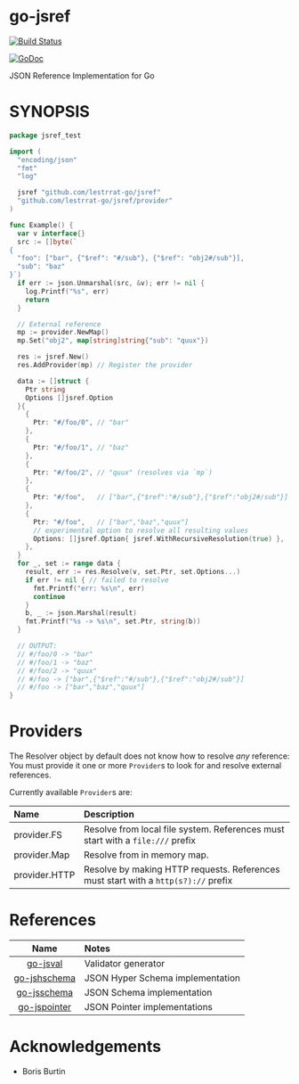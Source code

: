 # go-jsref

[![Build Status](https://travis-ci.org/lestrrat-go/jsref.svg?branch=master)](https://travis-ci.org/lestrrat-go/jsref)

[![GoDoc](https://godoc.org/github.com/lestrrat-go/jsref?status.svg)](https://godoc.org/github.com/lestrrat-go/jsref)

JSON Reference Implementation for Go

# SYNOPSIS

```go
package jsref_test

import (
  "encoding/json"
  "fmt"
  "log"

  jsref "github.com/lestrrat-go/jsref"
  "github.com/lestrrat-go/jsref/provider"
)

func Example() {
  var v interface{}
  src := []byte(`
{
  "foo": ["bar", {"$ref": "#/sub"}, {"$ref": "obj2#/sub"}],
  "sub": "baz"
}`)
  if err := json.Unmarshal(src, &v); err != nil {
    log.Printf("%s", err)
    return
  }

  // External reference
  mp := provider.NewMap()
  mp.Set("obj2", map[string]string{"sub": "quux"})

  res := jsref.New()
  res.AddProvider(mp) // Register the provider

  data := []struct {
    Ptr string
    Options []jsref.Option
  }{
    {
      Ptr: "#/foo/0", // "bar"
    },
    {
      Ptr: "#/foo/1", // "baz"
    },
    {
      Ptr: "#/foo/2", // "quux" (resolves via `mp`)
    },
    {
      Ptr: "#/foo",   // ["bar",{"$ref":"#/sub"},{"$ref":"obj2#/sub"}]
    },
    {
      Ptr: "#/foo",   // ["bar","baz","quux"]
      // experimental option to resolve all resulting values
      Options: []jsref.Option{ jsref.WithRecursiveResolution(true) },
    },
  }
  for _, set := range data {
    result, err := res.Resolve(v, set.Ptr, set.Options...)
    if err != nil { // failed to resolve
      fmt.Printf("err: %s\n", err)
      continue
    }
    b, _ := json.Marshal(result)
    fmt.Printf("%s -> %s\n", set.Ptr, string(b))
  }

  // OUTPUT:
  // #/foo/0 -> "bar"
  // #/foo/1 -> "baz"
  // #/foo/2 -> "quux"
  // #/foo -> ["bar",{"$ref":"#/sub"},{"$ref":"obj2#/sub"}]
  // #/foo -> ["bar","baz","quux"]
}
```

# Providers

The Resolver object by default does not know how to resolve *any* reference:
You must provide it one or more `Provider`s to look for and resolve external references.

Currently available `Provider`s are:

| Name          | Description |
|:--------------|:------------|
| provider.FS   | Resolve from local file system. References must start with a `file:///` prefix |
| provider.Map  | Resolve from in memory map. |
| provider.HTTP | Resolve by making HTTP requests. References must start with a `http(s?)://` prefix |

# References

| Name                                                     | Notes                            |
|:--------------------------------------------------------:|:---------------------------------|
| [go-jsval](https://github.com/lestrrat-go/jsval)         | Validator generator              |
| [go-jshschema](https://github.com/lestrrat-go/jshschema) | JSON Hyper Schema implementation |
| [go-jsschema](https://github.com/lestrrat-go/jsschema)   | JSON Schema implementation       |
| [go-jspointer](https://github.com/lestrrat-go/jspointer) | JSON Pointer implementations     |

# Acknowledgements

* Boris Burtin
